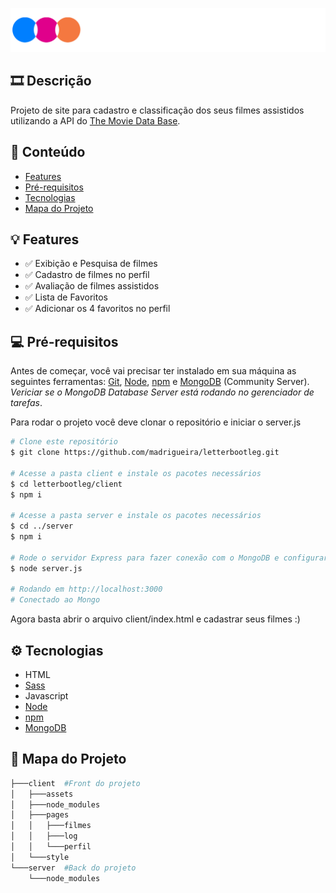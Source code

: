 
![Letterbootleg](./client/assets/logo.png)

## 🎞️ Descrição
Projeto de site para cadastro e classificação dos seus filmes assistidos utilizando a API do <a href="https://www.themoviedb.org/?language=pt-BR">The Movie Data Base</a>.


## 📝 Conteúdo
- [Features](#features)
- [Pré-requisitos](#pre-requisitos)
- [Tecnologias](#tecnologias)
- [Mapa do Projeto](#mapa-do-projeto)


## 💡 Features <a id="features"></a>
- ✅ Exibição e Pesquisa de filmes
- ✅ Cadastro de filmes no perfil
- ✅ Avaliação de filmes assistidos
- ✅ Lista de Favoritos
- ✅ Adicionar os 4 favoritos no perfil


## 💻 Pré-requisitos <a id="pre-requisitos"></a>
Antes de começar, você vai precisar ter instalado em sua máquina as seguintes ferramentas: [Git](https://git-scm.com/), [Node](https://nodejs.org/en), [npm](https://www.npmjs.com/) e [MongoDB](https://www.mongodb.com/try/download/community) (Community Server). *Vericiar se o MongoDB Database Server está rodando no gerenciador de tarefas*.

Para rodar o projeto você deve clonar o repositório e iniciar o server.js
```bash
# Clone este repositório
$ git clone https://github.com/madrigueira/letterbootleg.git

# Acesse a pasta client e instale os pacotes necessários
$ cd letterbootleg/client
$ npm i

# Acesse a pasta server e instale os pacotes necessários
$ cd ../server
$ npm i

# Rode o servidor Express para fazer conexão com o MongoDB e configurar os endpoints
$ node server.js

# Rodando em http://localhost:3000
# Conectado ao Mongo
```
Agora basta abrir o arquivo client/index.html e cadastrar seus filmes :)

## ⚙️ Tecnologias <a id="tecnologias"></a>
- HTML
- [Sass](https://sass-lang.com/)
- Javascript
- [Node](https://nodejs.org/en)
- [npm](https://www.npmjs.com/) 
- [MongoDB](https://www.mongodb.com/try/download/community)


## 📂 Mapa do Projeto <a id="mapa-do-projeto"></a>
```bash
├───client  #Front do projeto
│   ├───assets
│   ├───node_modules
│   ├───pages
│   │   ├───filmes
│   │   ├───log
│   │   └───perfil
│   └───style
└───server  #Back do projeto
    └───node_modules
```